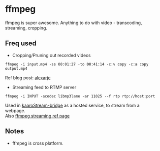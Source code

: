 # ffmpeg
ffmpeg is super awesome. Anything to do with video - transcoding, streaming, cropping. 

## Freq used
* Cropping/Pruning out recorded videos

```
ffmpeg -i input.mp4 -ss 00:01:27 -to 00:41:14 -c:v copy -c:a copy output.mp4
```

Ref blog post: [alexarje](https://www.arj.no/2018/05/18/trimvideo/)

* Streaming feed to RTMP server
  
```
ffmpeg -i INPUT -acodec libmp3lame -ar 11025 --f rtp rtp://host:port
```

Used in [kaaroStream-bridge](https://github.com/karx/kaaroStream-bridge/blob/master/streamer-bridge.js) as a hosted service, to stream from a webpage.   
Also [ffmpeg streaming ref page](https://trac.ffmpeg.org/wiki/StreamingGuide)


## Notes
* ffmpeg is cross platform.
